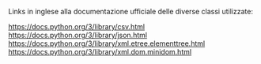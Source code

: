 Links in inglese alla documentazione ufficiale delle diverse classi utilizzate:

https://docs.python.org/3/library/csv.html
https://docs.python.org/3/library/json.html
https://docs.python.org/3/library/xml.etree.elementtree.html
https://docs.python.org/3/library/xml.dom.minidom.html